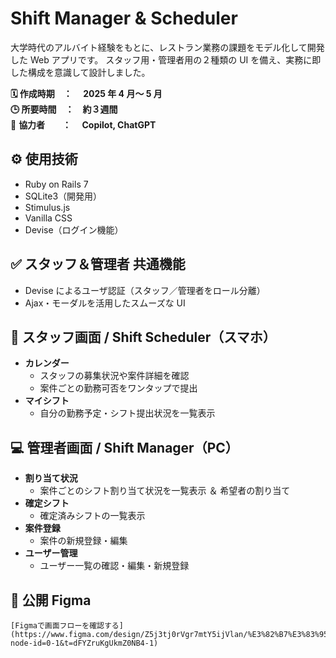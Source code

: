# Shift Manager & Scheduler

大学時代のアルバイト経験をもとに、レストラン業務の課題をモデル化して開発した Web アプリです。
スタッフ用・管理者用の２種類の UI を備え、実務に即した構成を意識して設計しました。

**🗓️ 作成時期　：　 2025 年 4 月～ 5 月**<br>
**🕒 所要時間　：　約３週間**<br>
👤 **協力者　　：　 Copilot, ChatGPT**

## ⚙️ 使用技術

- Ruby on Rails 7
- SQLite3（開発用）
- Stimulus.js
- Vanilla CSS
- Devise（ログイン機能）

## ✅ スタッフ＆管理者 共通機能

- Devise によるユーザ認証（スタッフ／管理者をロール分離）
- Ajax・モーダルを活用したスムーズな UI

## 📱 スタッフ画面 / Shift Scheduler（スマホ）

- **カレンダー**
  - スタッフの募集状況や案件詳細を確認
  - 案件ごとの勤務可否をワンタップで提出
- **マイシフト**
  - 自分の勤務予定・シフト提出状況を一覧表示

## 💻 管理者画面 / Shift Manager（PC）

- **割り当て状況**
  - 案件ごとのシフト割り当て状況を一覧表示 ＆ 希望者の割り当て
- **確定シフト**
  - 確定済みシフトの一覧表示
- **案件登録**
  - 案件の新規登録・編集
- **ユーザー管理**
  - ユーザー一覧の確認・編集・新規登録

## 🔗 公開 Figma

    [Figmaで画面フローを確認する](https://www.figma.com/design/Z5j3tj0rVgr7mtY5ijVlan/%E3%82%B7%E3%83%95%E3%83%88%E7%AE%A1%E7%90%86?node-id=0-1&t=dFYZruKgUkmZ0NB4-1)
